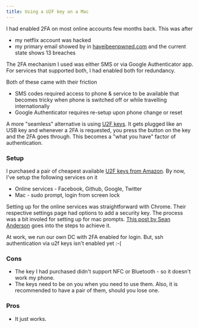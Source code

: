 ```yaml
---
title: Using a U2F key on a Mac
---
```


I had enabled 2FA on most online accounts few months back. This was after
- my netflix account was hacked
- my primary email showed by in [haveibeenpwned.com](//haveibeenpwned.com) and the current state shows 13 breaches

The 2FA mechanism I used was either SMS or via Google Authenticator app. For services that supported both, I had enabled both for redundancy.

Both of these came with their friction
- SMS codes required access to phone & service to be available that becomes tricky when phone is switched off or while travelling internationally
- Google Authenticator requires re-setup upon phone change or reset

A more "seamless" alternative is using [U2F keys](https://www.yubico.com/solutions/fido-u2f/). It gets plugged like an USB key and whenever a 2FA is requested, you press the button on the key and the 2FA goes through. This becomes a "what you have" factor of authentication.


### Setup
I purchased a pair of cheapest available [U2F keys from Amazon](https://amzn.to/2GohVxY). By now, I've setup the following services on it
- Online services - Facebook, Github, Google, Twitter
- Mac - sudo prompt, login from screen lock

Setting up for the online services was straightforward with Chrome. Their respective settings page had options to add a security key. The process was a bit involed for setting up for mac prompts. [This post by Sean Anderson](https://microamps.gibsjose.com/u2f-authentication-on-os-x/) goes into the steps to achieve it.

At work, we run our own DC with 2FA enabled for login. But, ssh authentication via u2f keys isn't enabled yet :-(


### Cons
- The key I had purchased didn't support NFC or Bluetooth - so it doesn't work my phone.
- The keys need to be on you when you need to use them. Also, it is recommended to have a pair of them, should you lose one.

### Pros
- It just works.

